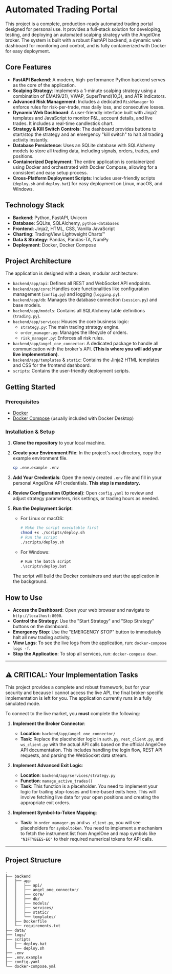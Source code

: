 # Automated Trading Portal

This project is a complete, production-ready automated trading portal designed for personal use. It provides a full-stack solution for developing, testing, and deploying an automated scalping strategy with the AngelOne broker. The system is built with a robust FastAPI backend, a dynamic web dashboard for monitoring and control, and is fully containerized with Docker for easy deployment.

## Core Features

-   **FastAPI Backend**: A modern, high-performance Python backend serves as the core of the application.
-   **Scalping Strategy**: Implements a 1-minute scalping strategy using a combination of EMA(9/21), VWAP, SuperTrend(10,3), and ATR indicators.
-   **Advanced Risk Management**: Includes a dedicated `RiskManager` to enforce rules for risk-per-trade, max daily loss, and consecutive losses.
-   **Dynamic Web Dashboard**: A user-friendly interface built with Jinja2 templates and JavaScript to monitor P&L, account details, and live trades. It includes a real-time candlestick chart.
-   **Strategy & Kill Switch Controls**: The dashboard provides buttons to start/stop the strategy and an emergency "kill switch" to halt all trading activity instantly.
-   **Database Persistence**: Uses an SQLite database with SQLAlchemy models to store all trading data, including signals, orders, trades, and positions.
-   **Containerized Deployment**: The entire application is containerized using Docker and orchestrated with Docker Compose, allowing for a consistent and easy setup process.
-   **Cross-Platform Deployment Scripts**: Includes user-friendly scripts (`deploy.sh` and `deploy.bat`) for easy deployment on Linux, macOS, and Windows.

## Technology Stack

-   **Backend**: Python, FastAPI, Uvicorn
-   **Database**: SQLite, SQLAlchemy, `python-databases`
-   **Frontend**: Jinja2, HTML, CSS, Vanilla JavaScript
-   **Charting**: TradingView Lightweight Charts™
-   **Data & Strategy**: Pandas, Pandas-TA, NumPy
-   **Deployment**: Docker, Docker Compose

## Project Architecture

The application is designed with a clean, modular architecture:

-   `backend/app/api`: Defines all REST and WebSocket API endpoints.
-   `backend/app/core`: Handles core functionalities like configuration management (`config.py`) and logging (`logging.py`).
-   `backend/app/db`: Manages the database connection (`session.py`) and base models.
-   `backend/app/models`: Contains all SQLAlchemy table definitions (`trading.py`).
-   `backend/app/services`: Houses the core business logic:
    -   `strategy.py`: The main trading strategy engine.
    -   `order_manager.py`: Manages the lifecycle of orders.
    -   `risk_manager.py`: Enforces all risk rules.
-   `backend/app/angel_one_connector`: A dedicated package to handle all communication with the broker's API. **(This is where you will add your live implementation)**.
-   `backend/app/templates` & `static`: Contains the Jinja2 HTML templates and CSS for the frontend dashboard.
-   `scripts`: Contains the user-friendly deployment scripts.

## Getting Started

### Prerequisites

-   [Docker](https://www.docker.com/get-started)
-   [Docker Compose](https://docs.docker.com/compose/install/) (usually included with Docker Desktop)

### Installation & Setup

1.  **Clone the repository** to your local machine.

2.  **Create your Environment File**: In the project's root directory, copy the example environment file.
    ```sh
    cp .env.example .env
    ```

3.  **Add Your Credentials**: Open the newly created `.env` file and fill in your personal AngelOne API credentials. **This step is mandatory.**

4.  **Review Configuration (Optional)**: Open `config.yaml` to review and adjust strategy parameters, risk settings, or trading hours as needed.

5.  **Run the Deployment Script**:
    -   For Linux or macOS:
        ```sh
        # Make the script executable first
        chmod +x ./scripts/deploy.sh
        # Run the script
        ./scripts/deploy.sh
        ```
    -   For Windows:
        ```cmd
        # Run the batch script
        .\scripts\deploy.bat
        ```
    The script will build the Docker containers and start the application in the background.

## How to Use

-   **Access the Dashboard**: Open your web browser and navigate to `http://localhost:8000`.
-   **Control the Strategy**: Use the "Start Strategy" and "Stop Strategy" buttons on the dashboard.
-   **Emergency Stop**: Use the "EMERGENCY STOP" button to immediately halt all new trading activity.
-   **View Logs**: To see the live logs from the application, run: `docker-compose logs -f`.
-   **Stop the Application**: To stop all services, run: `docker-compose down`.

---

## ⚠️ CRITICAL: Your Implementation Tasks

This project provides a complete and robust framework, but for your security and because I cannot access the live API, the final broker-specific implementation is left for you. The application currently runs in a fully simulated mode.

To connect to the live market, you **must** complete the following:

1.  **Implement the Broker Connector**:
    -   **Location**: `backend/app/angel_one_connector/`
    -   **Task**: Replace the placeholder logic in `auth.py`, `rest_client.py`, and `ws_client.py` with the actual API calls based on the official AngelOne API documentation. This includes handling the login flow, REST API requests, and parsing the WebSocket data stream.

2.  **Implement Advanced Exit Logic**:
    -   **Location**: `backend/app/services/strategy.py`
    -   **Function**: `manage_active_trades()`
    -   **Task**: This function is a placeholder. You need to implement your logic for trailing stop-losses and time-based exits here. This will involve fetching live data for your open positions and creating the appropriate exit orders.

3.  **Implement Symbol-to-Token Mapping**:
    -   **Task**: In `order_manager.py` and `ws_client.py`, you will see placeholders for `symboltoken`. You need to implement a mechanism to fetch the instrument list from AngelOne and map symbols like `"NIFTYBEES-EQ"` to their required numerical tokens for API calls.

---

## Project Structure

```
.
├── backend
│   ├── app
│   │   ├── api/
│   │   ├── angel_one_connector/
│   │   ├── core/
│   │   ├── db/
│   │   ├── models/
│   │   ├── services/
│   │   ├── static/
│   │   └── templates/
│   ├── Dockerfile
│   └── requirements.txt
├── data/
├── logs/
├── scripts
│   ├── deploy.bat
│   └── deploy.sh
├── .env
├── .env.example
├── config.yaml
└── docker-compose.yml
```
